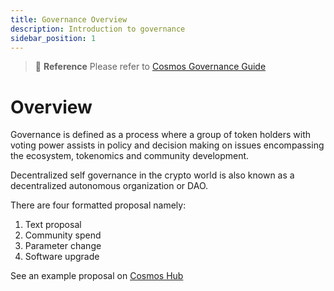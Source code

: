 ```yaml
---
title: Governance Overview
description: Introduction to governance
sidebar_position: 1
---
```

>:memo: **Reference** 
Please refer to [Cosmos Governance Guide](https://hub.cosmos.network/main/governance/)

# Overview

Governance is defined as a process where a group of token holders with voting power assists in policy and decision making on issues encompassing the ecosystem, tokenomics and community development.

Decentralized self governance in the crypto world is also known as a decentralized autonomous organization or DAO.

There are four formatted proposal namely:
1. Text proposal
1. Community spend
1. Parameter change
1. Software upgrade

See an example proposal on [Cosmos Hub](https://forum.cosmos.network/t/proposal-draft-delaying-until-1-2023-after-implementation-of-ics-increase-the-cosmos-hub-active-validator-set-to-200-validators-from-175/8538)

